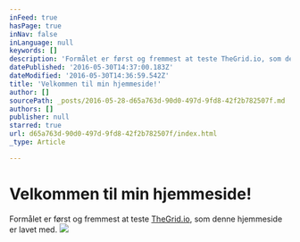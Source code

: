 ```yaml
---
inFeed: true
hasPage: true
inNav: false
inLanguage: null
keywords: []
description: 'Formålet er først og fremmest at teste TheGrid.io, som denne hjemmeside er lavet med.'
datePublished: '2016-05-30T14:37:00.183Z'
dateModified: '2016-05-30T14:36:59.542Z'
title: 'Velkommen til min hjemmeside!'
author: []
sourcePath: _posts/2016-05-28-d65a763d-90d0-497d-9fd8-42f2b782507f.md
authors: []
publisher: null
starred: true
url: d65a763d-90d0-497d-9fd8-42f2b782507f/index.html
_type: Article

---
```

# Velkommen til min hjemmeside!

Formålet er først og fremmest at teste [TheGrid.io][0], som denne hjemmeside er lavet med.
![](https://the-grid-user-content.s3-us-west-2.amazonaws.com/f3a91ce4-b67a-4767-9ed5-767fee1c15ba.jpg)

[0]: TheGrid.io